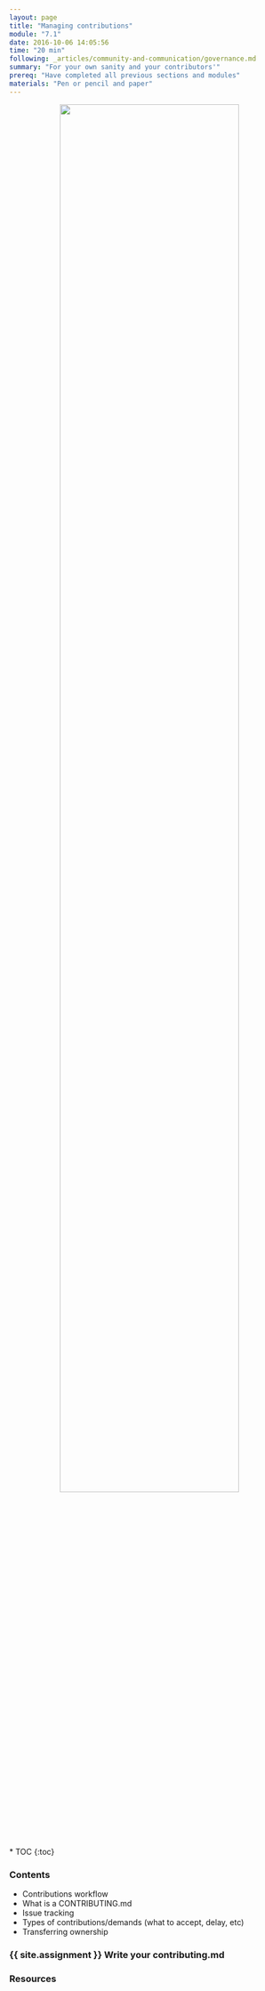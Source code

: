 ```yaml
---
layout: page
title: "Managing contributions"
module: "7.1"
date: 2016-10-06 14:05:56
time: "20 min"
following: _articles/community-and-communication/governance.md
summary: "For your own sanity and your contributors'"
prereq: "Have completed all previous sections and modules"
materials: "Pen or pencil and paper"
---
```

<p align="center">
<img src="https://raw.githubusercontent.com/ohwmakers/OHM-curriculum/gh-pages/img/work_in_progress_banner.svg" width="80%"/>
</p>
* TOC
{:toc}

### Contents
- Contributions workflow
- What is a CONTRIBUTING.md
- Issue tracking
- Types of contributions/demands (what to accept, delay, etc)
- Transferring ownership

### {{ site.assignment }} Write your contributing.md

### Resources
